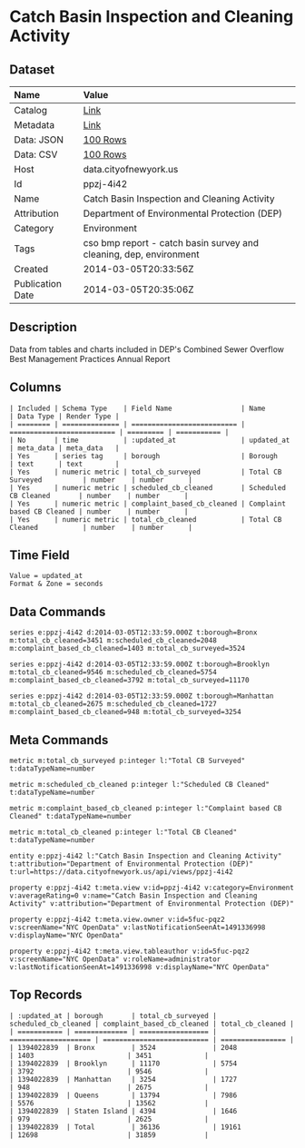 # Catch Basin Inspection and Cleaning Activity

## Dataset

| Name | Value |
| :--- | :---- |
| Catalog | [Link](https://catalog.data.gov/dataset/cso-bmp-report-catch-basin-survey-and-cleaning-afa78) |
| Metadata | [Link](https://data.cityofnewyork.us/api/views/ppzj-4i42) |
| Data: JSON | [100 Rows](https://data.cityofnewyork.us/api/views/ppzj-4i42/rows.json?max_rows=100) |
| Data: CSV | [100 Rows](https://data.cityofnewyork.us/api/views/ppzj-4i42/rows.csv?max_rows=100) |
| Host | data.cityofnewyork.us |
| Id | ppzj-4i42 |
| Name | Catch Basin Inspection and Cleaning Activity |
| Attribution | Department of Environmental Protection (DEP) |
| Category | Environment |
| Tags | cso bmp report - catch basin survey and cleaning, dep, environment |
| Created | 2014-03-05T20:33:56Z |
| Publication Date | 2014-03-05T20:35:06Z |

## Description

Data from tables and charts included in DEP's Combined Sewer Overflow Best Management Practices Annual Report

## Columns

```ls
| Included | Schema Type    | Field Name                 | Name                       | Data Type | Render Type |
| ======== | ============== | ========================== | ========================== | ========= | =========== |
| No       | time           | :updated_at                | updated_at                 | meta_data | meta_data   |
| Yes      | series tag     | borough                    | Borough                    | text      | text        |
| Yes      | numeric metric | total_cb_surveyed          | Total CB Surveyed          | number    | number      |
| Yes      | numeric metric | scheduled_cb_cleaned       | Scheduled CB Cleaned       | number    | number      |
| Yes      | numeric metric | complaint_based_cb_cleaned | Complaint based CB Cleaned | number    | number      |
| Yes      | numeric metric | total_cb_cleaned           | Total CB Cleaned           | number    | number      |
```

## Time Field

```ls
Value = updated_at
Format & Zone = seconds
```

## Data Commands

```ls
series e:ppzj-4i42 d:2014-03-05T12:33:59.000Z t:borough=Bronx m:total_cb_cleaned=3451 m:scheduled_cb_cleaned=2048 m:complaint_based_cb_cleaned=1403 m:total_cb_surveyed=3524

series e:ppzj-4i42 d:2014-03-05T12:33:59.000Z t:borough=Brooklyn m:total_cb_cleaned=9546 m:scheduled_cb_cleaned=5754 m:complaint_based_cb_cleaned=3792 m:total_cb_surveyed=11170

series e:ppzj-4i42 d:2014-03-05T12:33:59.000Z t:borough=Manhattan m:total_cb_cleaned=2675 m:scheduled_cb_cleaned=1727 m:complaint_based_cb_cleaned=948 m:total_cb_surveyed=3254
```

## Meta Commands

```ls
metric m:total_cb_surveyed p:integer l:"Total CB Surveyed" t:dataTypeName=number

metric m:scheduled_cb_cleaned p:integer l:"Scheduled CB Cleaned" t:dataTypeName=number

metric m:complaint_based_cb_cleaned p:integer l:"Complaint based CB Cleaned" t:dataTypeName=number

metric m:total_cb_cleaned p:integer l:"Total CB Cleaned" t:dataTypeName=number

entity e:ppzj-4i42 l:"Catch Basin Inspection and Cleaning Activity" t:attribution="Department of Environmental Protection (DEP)" t:url=https://data.cityofnewyork.us/api/views/ppzj-4i42

property e:ppzj-4i42 t:meta.view v:id=ppzj-4i42 v:category=Environment v:averageRating=0 v:name="Catch Basin Inspection and Cleaning Activity" v:attribution="Department of Environmental Protection (DEP)"

property e:ppzj-4i42 t:meta.view.owner v:id=5fuc-pqz2 v:screenName="NYC OpenData" v:lastNotificationSeenAt=1491336998 v:displayName="NYC OpenData"

property e:ppzj-4i42 t:meta.view.tableauthor v:id=5fuc-pqz2 v:screenName="NYC OpenData" v:roleName=administrator v:lastNotificationSeenAt=1491336998 v:displayName="NYC OpenData"
```

## Top Records

```ls
| :updated_at | borough       | total_cb_surveyed | scheduled_cb_cleaned | complaint_based_cb_cleaned | total_cb_cleaned | 
| =========== | ============= | ================= | ==================== | ========================== | ================ | 
| 1394022839  | Bronx         | 3524              | 2048                 | 1403                       | 3451             | 
| 1394022839  | Brooklyn      | 11170             | 5754                 | 3792                       | 9546             | 
| 1394022839  | Manhattan     | 3254              | 1727                 | 948                        | 2675             | 
| 1394022839  | Queens        | 13794             | 7986                 | 5576                       | 13562            | 
| 1394022839  | Staten Island | 4394              | 1646                 | 979                        | 2625             | 
| 1394022839  | Total         | 36136             | 19161                | 12698                      | 31859            | 
```